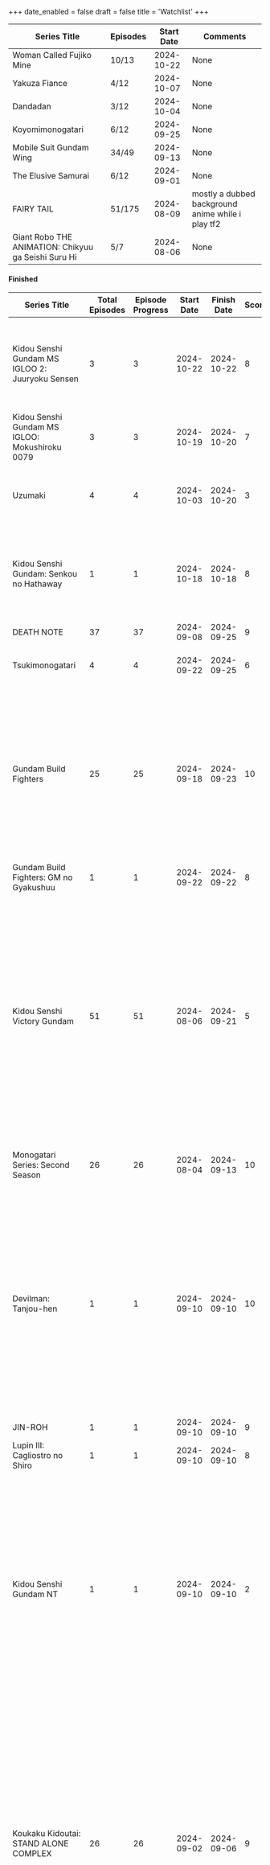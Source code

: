 +++
date_enabled = false
draft = false
title = 'Watchlist'
+++


| Series Title                                        | Episodes | Start Date | Comments                                          |
| --------------------------------------------------- | -------- | ---------- | ------------------------------------------------- |
| Woman Called Fujiko Mine                            | 10/13    | 2024-10-22 | None                                              |
| Yakuza Fiance                                       | 4/12     | 2024-10-07 | None                                              |
| Dandadan                                            | 3/12     | 2024-10-04 | None                                              |
| Koyomimonogatari                                    | 6/12     | 2024-09-25 | None                                              |
| Mobile Suit Gundam Wing                             | 34/49    | 2024-09-13 | None                                              |
| The Elusive Samurai                                 | 6/12     | 2024-09-01 | None                                              |
| FAIRY TAIL                                          | 51/175   | 2024-08-09 | mostly a dubbed background anime while i play tf2 |
| Giant Robo THE ANIMATION: Chikyuu ga Seishi Suru Hi | 5/7      | 2024-08-06 | None                                              |

#### Finished

| Series Title                                                       | Total Episodes | Episode Progress | Start Date | Finish Date | Score | Comments                                                                                                                                                                                                                                                                                                                                                                                                                                                                                                                           |
| ------------------------------------------------------------------ | -------------- | ---------------- | ---------- | ----------- | ----- | ---------------------------------------------------------------------------------------------------------------------------------------------------------------------------------------------------------------------------------------------------------------------------------------------------------------------------------------------------------------------------------------------------------------------------------------------------------------------------------------------------------------------------------- |
| Kidou Senshi Gundam MS IGLOO 2: Juuryoku Sensen                    | 3              | 3                | 2024-10-22 | 2024-10-22  | 8     | Still not onboard with full CGI. But this was a step up from previous ones even if I thought the whole shinigami thing was a bit weird for gundam(somehow)                                                                                                                                                                                                                                                                                                                                                                         |
| Kidou Senshi Gundam MS IGLOO: Mokushiroku 0079                     | 3              | 3                | 2024-10-19 | 2024-10-20  | 7     | Same as before. Good but cannot stand the CGI which isn't much better here.                                                                                                                                                                                                                                                                                                                                                                                                                                                        |
| Uzumaki                                                            | 4              | 4                | 2024-10-03 | 2024-10-20  | 3     | Complete and utter failure. Episode 1 was very good, then it all spiraled out of control into a complete disaster.                                                                                                                                                                                                                                                                                                                                                                                                                 |
| Kidou Senshi Gundam: Senkou no Hathaway                            | 1              | 1                | 2024-10-18 | 2024-10-18  | 8     | The action scenes were absolutely stunning, but plotwise this is lacking. That's what happens when you get part 1 of an incomplete trilogy I suppose.                                                                                                                                                                                                                                                                                                                                                                              |
| DEATH NOTE                                                         | 37             | 37               | 2024-09-08 | 2024-09-25  | 9     | None                                                                                                                                                                                                                                                                                                                                                                                                                                                                                                                               |
| Tsukimonogatari                                                    | 4              | 4                | 2024-09-22 | 2024-09-25  | 6     | feels like alotta setup. maybe my opinion of it will improve later                                                                                                                                                                                                                                                                                                                                                                                                                                                                 |
| Gundam Build Fighters                                              | 25             | 25               | 2024-09-18 | 2024-09-23  | 10    | This was unexpectedly really good. A more battle-shonen oriented gundam series with lower stakes, great gundam fan service really makes this a perfect love letter to gundam fans.(And I haven't even seen every gundam series when I watched this)                                                                                                                                                                                                                                                                                |
| Gundam Build Fighters: GM no Gyakushuu                             | 1              | 1                | 2024-09-22 | 2024-09-22  | 8     | Nice followup to Build Fighters                                                                                                                                                                                                                                                                                                                                                                                                                                                                                                    |
| Kidou Senshi Victory Gundam                                        | 51             | 51               | 2024-08-06 | 2024-09-21  | 5     | Very uneven show. Some of the absolute best moments out of any gundam show are here, while trying way too hard(and failing) to pull heartstrings at different times, story gets very repetitive sometimes. Completely terrible slapstick humor too. Great at times, but most of the time mediocre. Music was mostly alright but OP1 was terrible. And animation is bad too, very ugly show IMO.                                                                                                                                    |
| Monogatari Series: Second Season                                   | 26             | 26               | 2024-08-04 | 2024-09-13  | 10    | Boy did this seal my opinion that the best characters in Monogatari are the side ones.                                                                                                                                                                                                                                                                                                                                                                                                                                             |
| Devilman: Tanjou-hen                                               | 1              | 1                | 2024-09-10 | 2024-09-10  | 10    | Any changes done improve the story, and this is incredibly 80s in the music department too. I really enjoyed the OG manga and this was a perfect adaptation of the first part of Devilman. In terms of adaptations, this is really a gold standard. That being said, I can't imagine this being that good if you haven't already read devilman(Or watched crybaby? I haven't yet.)                                                                                                                                                 |
| JIN-ROH                                                            | 1              | 1                | 2024-09-10 | 2024-09-10  | 9     | None                                                                                                                                                                                                                                                                                                                                                                                                                                                                                                                               |
| Lupin III: Cagliostro no Shiro                                     | 1              | 1                | 2024-09-10 | 2024-09-10  | 8     | Miyazaki's first film is pretty good i think                                                                                                                                                                                                                                                                                                                                                                                                                                                                                       |
| Kidou Senshi Gundam NT                                             | 1              | 1                | 2024-09-10 | 2024-09-10  | 2     | I already didn't care for unicorn, but this epilogue to it goes completely fucking ridiculous with the newtypes, on top of using new characters that I just couldn't care less about, and we've gotta interrupt combat scenes with too much flashbacks. The animation wasn't even better for a full-movie sequel either. Only 2 positives were the music, and the opening scene. The worst gundam entry.                                                                                                                           |
| Koukaku Kidoutai: STAND ALONE COMPLEX                              | 26             | 26               | 2024-09-02 | 2024-09-06  | 9     | I think most are going to prefer this over the Oshii films, but not me. Oshii's GiTS have such a sense of being isolated that these don't have, which is something I prefer. But this stands greatly on it's own legs as well. Every recurring character feels useful, the Tachikoma's evolving was a great experience. OST was nice,  Only criticism is that I felt some of the standalone episodes were rather pointless & boring. And some(not most of it) bad CGI usage.                                                       |
| Kidou Senshi Gundam UC                                             | 7              | 7                | 2024-08-28 | 2024-08-29  | 7     | I am not opposed to newtype shenanigans, but this series did them a pretty poor way IMO. Really makes me appreciate how After War X handled newtypes more.                                                                                                                                                                                                                                                                                                                                                                         |
| Kidou Senshi Gundam 00: A wakening of the Trailblazer              | 1              | 1                | 2024-08-28 | 2024-08-28  | 8     | Unintentionally funny,new characters were not interesting at all, really wants to force it's message. Doesn't really have better visuals fitting a sequel movie. I kinda loved the ELS though, they really feel alien unlike a _lot_ of sci-fi aliens.                                                                                                                                                                                                                                                                             |
| Kidou Senshi Gundam 00 2nd Season                                  | 25             | 25               | 2024-08-21 | 2024-08-27  | 8     | Good enough followup. Music and animation were better, but the story gets rather odd at times. Not a fan of the lockon thing. Story is good aside from that                                                                                                                                                                                                                                                                                                                                                                        |
| Kidou Senshi Gundam Thunderbolt: BANDIT FLOWER                     | 1              | 1                | 2024-08-20 | 2024-08-20  | 7     | very incomplete followup, not sure how to feel about bringing a certain someone back either.                                                                                                                                                                                                                                                                                                                                                                                                                                       |
| Kidou Senshi Gundam Thunderbolt: December Sky                      | 1              | 1                | 2024-08-19 | 2024-08-19  | 10    | The best of gundam in the opposite way of war in the pocket                                                                                                                                                                                                                                                                                                                                                                                                                                                                        |
| Kidou Senshi Gundam 00                                             | 25             | 25               | 2024-08-14 | 2024-08-19  | 10    | My only minor issue with this is atechnical issue. The "black outlines" were just kinda weird, not good and a bit distracting? Outside of that, everything else about this is perfect. Tying gundam into our modern issues(for 2008 Lol) was done greatly, every character was very interesting, and the music/animation was perfect.                                                                                                                                                                                              |
| Dragon Ball Z: Ora no Gohan wo Kaese!!                             | 1              | 1                | 2024-08-17 | 2024-08-17  | 0     | None                                                                                                                                                                                                                                                                                                                                                                                                                                                                                                                               |
| Howl no Ugoku Shiro                                                | 1              | 1                | 2024-08-11 | 2024-08-11  | 7     | None                                                                                                                                                                                                                                                                                                                                                                                                                                                                                                                               |
| MEMORIES                                                           | 3              | 1                | 2024-05-13 | 2024-08-10  | 8     | only watched Kon's episode                                                                                                                                                                                                                                                                                                                                                                                                                                                                                                         |
| Hanamonogatari                                                     | 5              | 5                | 2024-08-07 | 2024-08-09  | 7     | It feels kinda out of place watching this in LN release order. Strange series but still enjoyable                                                                                                                                                                                                                                                                                                                                                                                                                                  |
| Re: Cutie Honey                                                    | 3              | 3                | 2024-08-07 | 2024-08-08  | 10    | each episode was distinct enough to where I felt every director's input, but without feeling disconnected from each other. Very fun OVA with loads of ecchi. Only (very minor) negative I have is Cutie's disguises not being a thing after the first one                                                                                                                                                                                                                                                                          |
| Angel Cop                                                          | 6              | 6                | 2024-08-04 | 2024-08-06  | 1     | Subbed is at best, an interesting insight into how a japanese far rightist viewed japan in the context of the cold war, as a victim of the judeo-bolshevik conspiracy ran by american jews. One of the worst messages you'll ever find in an anime Dubbed is thankfully very different. "If this is justice, then I'm a banana", the antisemitism is removed and instead you're left with a technically bad dub that gets quite funny. Fitting of an 80s OVA, it's got great animation, quite a good soundtrack, and is very gory. |
| Kidou Senshi Gundam: THE ORIGIN                                    | 6              | 6                | 2024-07-30 | 2024-08-05  | 9     | Very good, has some minor issues if you treat it as a prequel to MSG                                                                                                                                                                                                                                                                                                                                                                                                                                                               |
| Project A-Ko                                                       | 1              | 1                | 2024-08-02 | 2024-08-02  | 10    | Fun action movie in line with Trigger/Gainax stuff? Hell yes.                                                                                                                                                                                                                                                                                                                                                                                                                                                                      |
| Under the Dog                                                      | 1              | 1                | 2024-08-01 | 2024-08-01  | 4     | good action but not much else, not very good as a standalone ova. Maybe one day                                                                                                                                                                                                                                                                                                                                                                                                                                                    |
| Mokei Senshi Gunpla Builders Beginning G                           | 3              | 3                | 2024-07-30 | 2024-07-30  | 6     | It's fine. Not a whole lot of plot or characters to go on with 45 minutes total. Bit funny how this is the closest to a "realistic gunpla" anime we'll probably ever have                                                                                                                                                                                                                                                                                                                                                          |
| Kidou Senshi Gundam: Dai 08 MS Shotai                              | 12             | 12               | 2024-07-28 | 2024-07-29  | 9     | Episode 12 was so weird man. Almost perfect until that happened.                                                                                                                                                                                                                                                                                                                                                                                                                                                                   |
| Kidou Senshi Gundam: Dai 08 MS Shotai - Sanjigen to no Tatakai     | 1              | 1                | 2024-07-29 | 2024-07-29  | 7     | fine enough side story                                                                                                                                                                                                                                                                                                                                                                                                                                                                                                             |
| Kidou Senshi Gundam MS IGLOO: Ichinen Sensou Hiwa                  | 3              | 3                | 2024-07-28 | 2024-07-28  | 7     | Terrible CGI aside, this was a really interesting set of stories.                                                                                                                                                                                                                                                                                                                                                                                                                                                                  |
| Kidou Senshi Gundam 0083: STARDUST MEMORY                          | 13             | 13               | 2024-07-26 | 2024-07-28  | 4     | Pretty good animation but the rest of this isn't very good, the really terrible love triangle halfway through the series was trash, even the music sucked too. The way it tied into the rest of UC was alright i guess                                                                                                                                                                                                                                                                                                             |
| Kidou Shin Seiki Gundam X                                          | 39             | 39               | 2024-06-19 | 2024-07-26  | 9     | Nobody knows what the word deconstruction means, but this damn well feels like a deconstruction of UC gundam, especially in regards to newtypes. And a damn good one at that.                                                                                                                                                                                                                                                                                                                                                      |
| Nekomonogatari (Kuro)                                              | 4              | 4                | 2024-07-15 | 2024-07-19  | 10    | None                                                                                                                                                                                                                                                                                                                                                                                                                                                                                                                               |
| Nisemonogatari                                                     | 11             | 11               | 2024-06-12 | 2024-07-14  | 9     | None                                                                                                                                                                                                                                                                                                                                                                                                                                                                                                                               |
| Tenshi no Tamago                                                   | 1              | 1                | 2024-06-18 | 2024-06-18  | 10    | I hope to one day find something like this. Pure art                                                                                                                                                                                                                                                                                                                                                                                                                                                                               |
| Kizumonogatari III: Reiketsu-hen                                   | 1              | 1                | 2024-06-11 | 2024-06-11  | 9     | None                                                                                                                                                                                                                                                                                                                                                                                                                                                                                                                               |
| Yoru wa Mijikashi Arukeyo Otome                                    | 1              | 1                | 2024-06-10 | 2024-06-10  | 10    | None                                                                                                                                                                                                                                                                                                                                                                                                                                                                                                                               |
| Kizumonogatari II: Nekketsu-hen                                    | 1              | 1                | 2024-06-10 | 2024-06-10  | 9     | None                                                                                                                                                                                                                                                                                                                                                                                                                                                                                                                               |
| Kizumonogatari I: Tekketsu-hen                                     | 1              | 1                | 2024-06-10 | 2024-06-10  | 7     | None                                                                                                                                                                                                                                                                                                                                                                                                                                                                                                                               |
| Bakemonogatari                                                     | 15             | 15               | 2024-06-07 | 2024-06-09  | 9     | None                                                                                                                                                                                                                                                                                                                                                                                                                                                                                                                               |
| Top wo Nerae! GunBuster                                            | 6              | 6                | 2024-06-06 | 2024-06-06  | 8     | None                                                                                                                                                                                                                                                                                                                                                                                                                                                                                                                               |
| Kumo no Mukou, Yakusoku no Basho                                   | 1              | 1                | 2024-06-04 | 2024-06-04  | 5     | None                                                                                                                                                                                                                                                                                                                                                                                                                                                                                                                               |
| Yojouhan Shinwa Taikei Specials                                    | 3              | 3                | 2024-06-03 | 2024-06-03  | 7     | was I supposed to think they were high at the end?                                                                                                                                                                                                                                                                                                                                                                                                                                                                                 |
| Kidou Butouden G Gundam                                            | 49             | 49               | 2024-05-20 | 2024-05-27  | 8     | This really didn't need to be 49 episodes tbh. Gets very repetitive at times but still enjoyable.                                                                                                                                                                                                                                                                                                                                                                                                                                  |
| Kidou Senshi Gundam F91                                            | 1              | 1                | 2024-05-23 | 2024-05-23  | 5     | Stellar animation, middling in every other regard                                                                                                                                                                                                                                                                                                                                                                                                                                                                                  |
| Kidou Senshi Gundam 0080: Pocket no Naka no Sensou                 | 6              | 6                | 2024-05-22 | 2024-05-22  | 10    | 6 episodes of what gundam is all about, done so perfectly.                                                                                                                                                                                                                                                                                                                                                                                                                                                                         |
| Kidou Senshi Gundam Double Zeta                                    | 47             | 47               | 2024-04-20 | 2024-05-20  | 9     | I even enjoyed the first half!                                                                                                                                                                                                                                                                                                                                                                                                                                                                                                     |
| Kidou Senshi Gundam: Gyakushuu no Char                             | 1              | 1                | 2024-05-20 | 2024-05-20  | 5     | This is a rough one that cranks up to 11 all my issues with the previous entries. Completely fails to use characters from Z or ZZ in favor of introducing crappy new ones, near-zero explanation for how Char went from Zeta to This. If only char had a sister that could've provided some explanation!  The ending & animation is good but damn, everything before the ending kinda sucks.                                                                                                                                       |
| REDLINE                                                            | 1              | 1                | 2024-04-30 | 2024-04-30  | 10    | Holy fuck                                                                                                                                                                                                                                                                                                                                                                                                                                                                                                                          |
| Sword Art Online                                                   | 25             | 25               | 2023-12-17 | 2024-04-26  | 7     | None                                                                                                                                                                                                                                                                                                                                                                                                                                                                                                                               |
| Tonari no Totoro                                                   | 1              | 1                | 2024-04-24 | 2024-04-24  | 10    | None                                                                                                                                                                                                                                                                                                                                                                                                                                                                                                                               |
| Kaze no Tani no Nausicaä                                           | 1              | 1                | 2024-04-22 | 2024-04-22  | 10    | None                                                                                                                                                                                                                                                                                                                                                                                                                                                                                                                               |
| Tenkuu no Shiro Laputa                                             | 1              | 1                | 2024-04-22 | 2024-04-22  | 8     | None                                                                                                                                                                                                                                                                                                                                                                                                                                                                                                                               |
| ONE PIECE: Taose! Kaizoku Ganzack                                  | 1              | 1                | 2024-04-20 | 2024-04-20  | 8     | gonna intentionally avoid Toei's one piece just to see what happens                                                                                                                                                                                                                                                                                                                                                                                                                                                                |
| Kidou Senshi Zeta Gundam                                           | 50             | 50               | 2024-04-14 | 2024-04-19  | 7     | very unsure how to feel about this if i'm honest                                                                                                                                                                                                                                                                                                                                                                                                                                                                                   |
| Kidou Senshi Gundam II: Ai Senshi-hen                              | 1              | 1                | 2024-04-14 | 2024-04-14  | 8     | None                                                                                                                                                                                                                                                                                                                                                                                                                                                                                                                               |
| Kidou Senshi Gundam I                                              | 1              | 1                | 2024-04-13 | 2024-04-13  | 9     | None                                                                                                                                                                                                                                                                                                                                                                                                                                                                                                                               |
| Kidou Senshi Gundam III: Meguriai Sora-hen                         | 1              | 1                | 2024-08-18 | 2024-04-13  | 9     | None                                                                                                                                                                                                                                                                                                                                                                                                                                                                                                                               |
| Samurai Champloo                                                   | 26             | 26               | 2024-04-08 | 2024-04-12  | 10    | To lofi fans like me, this is a pilgrimage.                                                                                                                                                                                                                                                                                                                                                                                                                                                                                        |
| Shin Evangelion Movie:                                             | 1              | 1                | 2024-04-12 | 2024-04-12  | 9     |                                                                                                                                                                                                                                                                                                                                                                                                                                                                                                                                    |
| THE Big O                                                          | 13             | 13               | 2024-04-07 | 2024-04-10  | 7     | None                                                                                                                                                                                                                                                                                                                                                                                                                                                                                                                               |
| Hoshi no Koe                                                       | 1              | 1                | 2024-04-10 | 2024-04-10  | 7     | None                                                                                                                                                                                                                                                                                                                                                                                                                                                                                                                               |
| Tengen Toppa Gurren Lagann                                         | 27             | 27               | 2024-03-22 | 2024-04-08  | 7     | None                                                                                                                                                                                                                                                                                                                                                                                                                                                                                                                               |
| Yojouhan Shinwa Taikei                                             | 11             | 11               | 2024-04-04 | 2024-04-07  | 10    | as someone who's dropped out of college twice, it's hard for me not to think like him.                                                                                                                                                                                                                                                                                                                                                                                                                                             |
| Jujutsu Kaisen 0                                                   | 1              | 1                | 2024-03-19 | 2024-03-19  | 8     | None                                                                                                                                                                                                                                                                                                                                                                                                                                                                                                                               |
| Jujutsu Kaisen 2nd Season                                          | 23             | 23               | 2024-03-02 | 2024-03-17  | 7     | None                                                                                                                                                                                                                                                                                                                                                                                                                                                                                                                               |
| PSYCHO-PASS PROVIDENCE                                             | 1              | 1                | 2024-03-03 | 2024-03-03  | 0     | None                                                                                                                                                                                                                                                                                                                                                                                                                                                                                                                               |
| serial experiments lain                                            | 13             | 13               | 2024-01-06 | 2024-01-06  | 10    | None                                                                                                                                                                                                                                                                                                                                                                                                                                                                                                                               |
| Onii-chan wa Oshimai!                                              | 12             | 12               | 2023-12-17 | 2023-12-29  | 7     | None                                                                                                                                                                                                                                                                                                                                                                                                                                                                                                                               |
| Kyousougiga                                                        | 1              | 1                | 2023-12-29 | 2023-12-29  | 0     | None                                                                                                                                                                                                                                                                                                                                                                                                                                                                                                                               |
| Tokyo Godfathers                                                   | 1              | 1                | 2023-12-25 | 2023-12-25  | 10    | None                                                                                                                                                                                                                                                                                                                                                                                                                                                                                                                               |
| Kino no Tabi: the Beautiful World                                  | 13             | 13               | 2022-10-16 | 2023-12-23  | 10    | None                                                                                                                                                                                                                                                                                                                                                                                                                                                                                                                               |
| Mononoke-hime                                                      | 1              | 1                | 2023-12-22 | 2023-12-22  | 8     | None                                                                                                                                                                                                                                                                                                                                                                                                                                                                                                                               |
| Mousou Dairinin                                                    | 13             | 13               | 2023-12-21 | 2023-12-21  | 9     | None                                                                                                                                                                                                                                                                                                                                                                                                                                                                                                                               |
| Innocence                                                          | 1              | 1                | 2023-12-18 | 2023-12-18  | 9     | None                                                                                                                                                                                                                                                                                                                                                                                                                                                                                                                               |
| Gunsmith Cats                                                      | 3              | 3                | 2023-12-18 | 2023-12-18  | 8     | None                                                                                                                                                                                                                                                                                                                                                                                                                                                                                                                               |
| Sennen Joyuu                                                       | 1              | 1                | 2023-12-18 | 2023-12-18  | 8     | None                                                                                                                                                                                                                                                                                                                                                                                                                                                                                                                               |
| AKIRA                                                              | 1              | 1                | 2023-12-17 | 2023-12-17  | 8     | None                                                                                                                                                                                                                                                                                                                                                                                                                                                                                                                               |
| Kaguya-hime no Monogatari                                          | 1              | 1                | 2023-12-16 | 2023-12-16  | 9     | None                                                                                                                                                                                                                                                                                                                                                                                                                                                                                                                               |
| PERFECT BLUE                                                       | 1              | 1                | 2023-12-15 | 2023-12-15  | 10    | None                                                                                                                                                                                                                                                                                                                                                                                                                                                                                                                               |
| Jujutsu Kaisen                                                     | 24             | 24               | 2023-11-14 | 2023-12-08  | 8     | None                                                                                                                                                                                                                                                                                                                                                                                                                                                                                                                               |
| Black★Rock Shooter (TV)                                            | 8              | 8                | 2023-11-04 | 2023-11-06  | 4     | least the cgi was good                                                                                                                                                                                                                                                                                                                                                                                                                                                                                                             |
| FAIRY TAIL: DRAGON CRY                                             | 1              | 1                | 2023-11-02 | 2023-11-02  | 3     | None                                                                                                                                                                                                                                                                                                                                                                                                                                                                                                                               |
| Evangelion Shin Movie: Kyuu                                        | 1              | 1                | 2023-10-24 | 2023-10-24  | 4     | None                                                                                                                                                                                                                                                                                                                                                                                                                                                                                                                               |
| FAIRY TAIL: Houou no Miko                                          | 1              | 1                | 2023-10-20 | 2023-10-20  | 5     | None                                                                                                                                                                                                                                                                                                                                                                                                                                                                                                                               |
| Evangelion Shin Movie: Jo                                          | 1              | 1                | 2023-10-19 | 2023-10-19  | 8     | None                                                                                                                                                                                                                                                                                                                                                                                                                                                                                                                               |
| Evangelion Shin Movie: Ha                                          | 1              | 1                | 2023-10-19 | 2023-10-19  | 7     | None                                                                                                                                                                                                                                                                                                                                                                                                                                                                                                                               |
| Chainsaw Man                                                       | 12             | 12               | 2023-09-04 | 2023-09-04  | 7     | None                                                                                                                                                                                                                                                                                                                                                                                                                                                                                                                               |
| Kimi no Na wa.                                                     | 1              | 1                | 2023-08-25 | 2023-08-25  | 8     | None                                                                                                                                                                                                                                                                                                                                                                                                                                                                                                                               |
| FLCL                                                               | 6              | 6                | 2023-08-15 | 2023-08-18  | 8     | None                                                                                                                                                                                                                                                                                                                                                                                                                                                                                                                               |
| Kotonoha no Niwa                                                   | 1              | 1                | 2023-08-09 | 2023-08-09  | 6     | None                                                                                                                                                                                                                                                                                                                                                                                                                                                                                                                               |
| Jahy-sama wa Kujikenai!                                            | 20             | 20               | 2023-07-27 | 2023-07-31  | 6     | None                                                                                                                                                                                                                                                                                                                                                                                                                                                                                                                               |
| Sayonara no Asa ni Yakusoku no Hana wo Kazarou                     | 1              | 1                | 2023-06-29 | 2023-06-29  | 8     | None                                                                                                                                                                                                                                                                                                                                                                                                                                                                                                                               |
| [Oshi no Ko]                                                       | 11             | 11               | 2023-05-21 | 2023-06-29  | 4     | "What a great first episode! I sure hope the rest of this isn't boring"                                                                                                                                                                                                                                                                                                                                                                                                                                                            |
| GHOST IN THE SHELL: Koukaku Kidoutai                               | 1              | 1                | 2023-12-17 | 2023-06-23  | 9     | None                                                                                                                                                                                                                                                                                                                                                                                                                                                                                                                               |
| Bocchi the Rock!                                                   | 12             | 12               | 2023-04-05 | 2023-04-09  | 8     | None                                                                                                                                                                                                                                                                                                                                                                                                                                                                                                                               |
| Violet Evergarden Movie                                            | 1              | 1                | 2024-04-12 | 2022-10-15  | 3     | A complete betrayal storywise that pisses me off.                                                                                                                                                                                                                                                                                                                                                                                                                                                                                  |
| Violet Evergarden Gaiden: Eien to Jidou Shuki Ningyou              | 1              | 1                | 2022-10-15 | 2022-10-15  | 0     | None                                                                                                                                                                                                                                                                                                                                                                                                                                                                                                                               |
| Violet Evergarden                                                  | 13             | 13               | 2022-10-13 | 2022-10-14  | 10    | None                                                                                                                                                                                                                                                                                                                                                                                                                                                                                                                               |
| Violet Evergarden: Kitto "Ai" wo Shiru Hi ga Kuru no Darou         | 1              | 1                | 2022-10-14 | 2022-10-14  | 0     | None                                                                                                                                                                                                                                                                                                                                                                                                                                                                                                                               |
| Kakegurui                                                          | 12             | 12               | 2022-10-13 | 2022-10-13  | 4     | None                                                                                                                                                                                                                                                                                                                                                                                                                                                                                                                               |
| Kaguya-sama wa Kokurasetai: Ultra Romantic                         | 13             | 13               | 2022-10-11 | 2022-10-11  | 8     | None                                                                                                                                                                                                                                                                                                                                                                                                                                                                                                                               |
| Lycoris Recoil                                                     | 13             | 13               | 2022-09-29 | 2022-09-30  | 8     | None                                                                                                                                                                                                                                                                                                                                                                                                                                                                                                                               |
| Cyberpunk: Edgerunners                                             | 10             | 10               | 2022-09-23 | 2022-09-23  | 7     | None                                                                                                                                                                                                                                                                                                                                                                                                                                                                                                                               |
| Shin Seiki Evangelion Movie: Air / Magokoro wo, Kimi ni            | 1              | 1                | 2022-07-06 | 2022-07-06  | 9     | None                                                                                                                                                                                                                                                                                                                                                                                                                                                                                                                               |
| Shin Seiki Evangelion                                              | 26             | 26               | 2021-11-30 | 2022-07-05  | 7     | i dunno what to think of this honestly, i'll rewatch eventually                                                                                                                                                                                                                                                                                                                                                                                                                                                                    |
| SPY×FAMILY                                                         | 12             | 12               | 2022-06-27 | 2022-06-27  | 8     | None                                                                                                                                                                                                                                                                                                                                                                                                                                                                                                                               |
| Steins;Gate: Fuka Ryouiki no Déjà vu                               | 1              | 1                | 2022-06-19 | 2022-06-19  | 7     | None                                                                                                                                                                                                                                                                                                                                                                                                                                                                                                                               |
| Mahou Shoujo Madoka☆Magica: Hangyaku no Monogatari                 | 1              | 1                | 2022-06-17 | 2022-06-17  | 9     | None                                                                                                                                                                                                                                                                                                                                                                                                                                                                                                                               |
| Mahou Shoujo Madoka☆Magica                                         | 12             | 12               | 2022-06-16 | 2022-06-17  | 6     | None                                                                                                                                                                                                                                                                                                                                                                                                                                                                                                                               |
| Paprika                                                            | 1              | 1                | 2022-05-21 | 2022-05-21  | 10    | None                                                                                                                                                                                                                                                                                                                                                                                                                                                                                                                               |
| Star Wars: Visions                                                 | 9              | 9                | 2021-09-24 | 2021-09-24  | 8     | None                                                                                                                                                                                                                                                                                                                                                                                                                                                                                                                               |
| Kaguya-sama wa Kokurasetai: Tensaitachi no Renai Zunousen OVA      | 1              | 1                | 2021-06-07 | 2021-06-07  | 0     | None                                                                                                                                                                                                                                                                                                                                                                                                                                                                                                                               |
| Uchuu Patrol Luluco                                                | 13             | 13               | 2021-04-17 | 2021-04-17  | 7     | None                                                                                                                                                                                                                                                                                                                                                                                                                                                                                                                               |
| Steins;Gate 0                                                      | 23             | 23               | 2021-04-15 | 2021-04-16  | 9     | None                                                                                                                                                                                                                                                                                                                                                                                                                                                                                                                               |
| Steins;Gate 0: Kesshou Takei no Valentine - Bittersweet Day        | 1              | 1                | 2021-04-16 | 2021-04-16  | 0     | None                                                                                                                                                                                                                                                                                                                                                                                                                                                                                                                               |
| Steins;Gate                                                        | 24             | 24               | 2021-04-13 | 2021-04-15  | 9     | None                                                                                                                                                                                                                                                                                                                                                                                                                                                                                                                               |
| Steins;Gate: Oukoubakko no Poriomania                              | 1              | 1                | 2021-04-15 | 2021-04-15  | 0     | None                                                                                                                                                                                                                                                                                                                                                                                                                                                                                                                               |
| Steins;Gate: Kyoukaimenjou no Missing Link - Divide By Zero        | 1              | 1                | 2021-04-15 | 2021-04-15  | 0     | None                                                                                                                                                                                                                                                                                                                                                                                                                                                                                                                               |
| BNA                                                                | 12             | 12               | 2020-11-13 | 2020-11-13  | 9     | None                                                                                                                                                                                                                                                                                                                                                                                                                                                                                                                               |
| PSYCHO-PASS 3: FIRST INSPECTOR                                     | 3              | 3                | 2020-07-10 | 2020-07-10  | 0     | None                                                                                                                                                                                                                                                                                                                                                                                                                                                                                                                               |
| PSYCHO-PASS 3                                                      | 8              | 8                | 2020-07-09 | 2020-07-09  | 8     | None                                                                                                                                                                                                                                                                                                                                                                                                                                                                                                                               |
| PSYCHO-PASS Sinners of the System Case 1: Tsumi to Batsu           | 1              | 1                | 2020-07-09 | 2020-07-09  | 0     | None                                                                                                                                                                                                                                                                                                                                                                                                                                                                                                                               |
| PSYCHO-PASS Sinners of the System Case 2: First Guardian           | 1              | 1                | 2020-07-09 | 2020-07-09  | 0     | None                                                                                                                                                                                                                                                                                                                                                                                                                                                                                                                               |
| PSYCHO-PASS Sinners of the System Case 3: Onshuu no Kanata ni ____ | 1              | 1                | 2020-07-09 | 2020-07-09  | 0     | None                                                                                                                                                                                                                                                                                                                                                                                                                                                                                                                               |
| PSYCHO-PASS Movie                                                  | 1              | 1                | 2020-07-08 | 2020-07-08  | 0     | None                                                                                                                                                                                                                                                                                                                                                                                                                                                                                                                               |
| PSYCHO-PASS 2                                                      | 11             | 11               | 2020-07-07 | 2020-07-07  | 6     | None                                                                                                                                                                                                                                                                                                                                                                                                                                                                                                                               |
| PSYCHO-PASS                                                        | 22             | 22               | 2020-07-05 | 2020-07-05  | 9     | None                                                                                                                                                                                                                                                                                                                                                                                                                                                                                                                               |
| Angel Beats!                                                       | 13             | 13               | 2020-07-04 | 2020-07-04  | 9     | None                                                                                                                                                                                                                                                                                                                                                                                                                                                                                                                               |
| Shinsekai yori                                                     | 25             | 25               | 2020-05-03 | 2020-07-03  | 9     | I didn't care for the artstyle, but outside of that this was perfect                                                                                                                                                                                                                                                                                                                                                                                                                                                               |
| Another                                                            | 12             | 12               | 2020-06-30 | 2020-06-30  | 7     | None                                                                                                                                                                                                                                                                                                                                                                                                                                                                                                                               |
| Kaguya-sama wa Kokurasetai?: Tensaitachi no Renai Zunousen         | 12             | 12               | 2020-04-28 | 2020-06-28  | 9     | None                                                                                                                                                                                                                                                                                                                                                                                                                                                                                                                               |
| Lucky☆Star                                                         | 24             | 24               | 2020-04-23 | 2020-05-03  | 8     | None                                                                                                                                                                                                                                                                                                                                                                                                                                                                                                                               |
| Shoujo Shuumatsu Ryokou                                            | 12             | 12               | 2020-04-28 | 2020-04-30  | 10    | None                                                                                                                                                                                                                                                                                                                                                                                                                                                                                                                               |
| Princess Principal                                                 | 12             | 12               | 2020-04-30 | 2020-04-30  | 8     | None                                                                                                                                                                                                                                                                                                                                                                                                                                                                                                                               |
| Youjo Senki                                                        | 12             | 12               | 2020-04-29 | 2020-04-29  | 7     | None                                                                                                                                                                                                                                                                                                                                                                                                                                                                                                                               |
| Youjo Senki Movie                                                  | 1              | 1                | 2020-04-29 | 2020-04-29  | 0     | None                                                                                                                                                                                                                                                                                                                                                                                                                                                                                                                               |
| Kaguya-sama wa Kokurasetai: Tensaitachi no Renai Zunousen          | 12             | 12               | 2020-04-27 | 2020-04-27  | 8     | None                                                                                                                                                                                                                                                                                                                                                                                                                                                                                                                               |
| Sabagebu!                                                          | 12             | 12               | 2020-04-25 | 2020-04-26  | 9     | None                                                                                                                                                                                                                                                                                                                                                                                                                                                                                                                               |
| Blend S                                                            | 12             | 12               | 2020-04-26 | 2020-04-26  | 6     | None                                                                                                                                                                                                                                                                                                                                                                                                                                                                                                                               |
| Sabagebu! OVA SPECIAL MISSION                                      | 6              | 6                | 2020-04-26 | 2020-04-26  | 0     | None                                                                                                                                                                                                                                                                                                                                                                                                                                                                                                                               |
| Promare                                                            | 1              | 1                | 2020-04-25 | 2020-04-25  | 7     | None                                                                                                                                                                                                                                                                                                                                                                                                                                                                                                                               |
| Gabriel Dropout                                                    | 12             | 12               | 2019-03-29 | 2019-03-29  | 8     | None                                                                                                                                                                                                                                                                                                                                                                                                                                                                                                                               |
| Kill la Kill                                                       | 24             | 24               | 2016-05-09 | 2016-05-09  | 9     | None                                                                                                                                                                                                                                                                                                                                                                                                                                                                                                                               |
| Panty & Stocking in Sanitarybox                                    | 1              | 1                | 2014-09-18 | 2014-09-18  | 0     | None                                                                                                                                                                                                                                                                                                                                                                                                                                                                                                                               |
| Panty & Stocking with Garterbelt                                   | 13             | 13               | 2014-09-17 | 2014-09-17  | 10    | None                                                                                                                                                                                                                                                                                                                                                                                                                                                                                                                               |

#### Paused
| Series Title                                  | Total Episodes | Episode Progress | Start Date | Comments |
| --------------------------------------------- | -------------- | ---------------- | ---------- | -------- |
| Hagane no Renkinjutsushi: FULLMETAL ALCHEMIST | 64             | 17               | 2024-06-21 | None     |
| ACCA: 13-ku Kansatsu-ka                       | 12             | 5                | 2024-04-12 | None     |
| Ergo Proxy                                    | 23             | 13               | 2024-03-05 | None     |
| Azumanga Daiou THE ANIMATION                  | 26             | 4                | 2023-11-04 | None     |
| MONSTER                                       | 74             | 20               | 2023-11-02 | None     |

#### Dropped
| Series Title                         | Total Episodes | Episode Progress | Start Date | Drop Date  | Score | Comments                                      |
| ------------------------------------ | -------------- | ---------------- | ---------- | ---------- | ----- | --------------------------------------------- |
| BLEACH                               | 366            | 21               | 2024-09-07 | 2024-09-20 | 0     | couldn't get into. oh well                    |
| Kage no Jitsuryokusha ni Naritakute! | 20             | 18               | 2024-08-25 | 2024-09-08 | 4     | i am NOT built for these modern isekai's dude |
| Kusuriya no Hitorigoto               | 24             | 3                | 2024-08-17 | 2024-08-17 | 0     | None                                          |
| Shikanoko Nokonoko Koshitantan       | 12             | 2                | 2024-08-07 | 2024-08-13 | 0     | laughed once in 2 episodes, no thanks         |
| GIRLS BAND CRY                       | 13             | 5                | 2024-07-01 | 2024-07-15 | 0     | None                                          |
| Sword Art Online II                  | 24             | 14               | 2024-05-22 | 2024-05-29 | 0     | None                                          |
| Blue Archive The Animation           | 12             | 1                | 2024-04-11 | 2024-04-15 | 0     | None                                          |
| Sousou no Frieren                    | 28             | 4                | 2023-11-14 | 2023-11-20 | 0     | Definitely coming back to this eventually     |
| SPY×FAMILY Part 2                    | 13             | 3                | 2022-10-08 | 2022-10-08 | 0     | None                                          |
| Toradora!                            | 25             | 5                | 2021-12-31 | 2021-12-31 | 0     | None                                          |
| Love Live! School idol project       | 13             | 3                | 2020-06-30 | 2020-06-30 | 0     | None                                          |
| Himouto! Umaru-chan                  | 12             | 3                | 2020-09-30 | 2020-09-30 | 0     | very annoying!                                |

#### Planning
| Series Title                                                | Total Episodes | Comments                                                    |
| ----------------------------------------------------------- | -------------- | ----------------------------------------------------------- |
| Gakuen Mokushiroku: HIGHSCHOOL OF THE DEAD                  | 12             | None                                                        |
| Darling in the Franxx                                       | 24             | None                                                        |
| New PANTY & STOCKING with GARTERBELT                        | 0              | None                                                        |
| Kaguya-sama wa Kokurasetai: First Kiss wa Owaranai          | 4              | None                                                        |
| Seishun Buta Yarou wa Bunny Girl Senpai no Yume wo Minai    | 13             | None                                                        |
| Mahou Shoujo Madoka☆Magica: Walpurgis no Kaiten             | 1              | None                                                        |
| K-ON!                                                       | 13             | None                                                        |
| Houseki no Kuni                                             | 12             | None                                                        |
| Kaiba                                                       | 12             | None                                                        |
| Summer Time Render                                          | 25             | None                                                        |
| Dagashi Kashi                                               | 12             | None                                                        |
| Mahou Shoujo Lyrical Nanoha                                 | 13             | None                                                        |
| Plastic Memories                                            | 13             | None                                                        |
| Kaizoku Oujo                                                | 12             | None                                                        |
| Afro Samurai                                                | 5              | None                                                        |
| Angolmois: Genkou Kassenki                                  | 12             | None                                                        |
| Non Non Biyori                                              | 12             | None                                                        |
| Fate/stay night                                             | 24             | None                                                        |
| D4DJ First Mix                                              | 13             | None                                                        |
| Cowboy Bebop                                                | 26             | None                                                        |
| Shoujo Kakumei Utena                                        | 39             | None                                                        |
| TEXHNOLYZE                                                  | 22             | None                                                        |
| Jigoku Shoujo                                               | 26             | None                                                        |
| Koukyoushihen Eureka Seven                                  | 50             | None                                                        |
| CLANNAD                                                     | 23             | None                                                        |
| Toaru Majutsu no Index                                      | 24             | None                                                        |
| Ookami to Koushinryou                                       | 13             | None                                                        |
| Suzumiya Haruhi no Yuuutsu (2009)                           | 28             | None                                                        |
| Ore no Imouto ga Konna ni Kawaii Wake ga Nai                | 12             | None                                                        |
| Nichijou                                                    | 26             | None                                                        |
| Hyouka                                                      | 22             | None                                                        |
| Yuyushiki                                                   | 12             | None                                                        |
| Shingeki no Kyojin                                          | 25             | None                                                        |
| Tokyo Ghoul                                                 | 12             | None                                                        |
| Hibike! Euphonium                                           | 13             | None                                                        |
| Chuunibyou demo Koi ga Shitai! Ren                          | 12             | None                                                        |
| Yuru Yuri                                                   | 12             | None                                                        |
| Shouwa Genroku Rakugo Shinjuu: Sukeroku Futatabi-hen        | 12             | None                                                        |
| Plastic Nee-san                                             | 12             | None                                                        |
| Yuru Camp△                                                  | 12             | None                                                        |
| Yakusoku no Neverland                                       | 12             | None                                                        |
| Kimetsu no Yaiba                                            | 26             | None                                                        |
| BLACK LAGOON                                                | 12             | None                                                        |
| Death Parade                                                | 12             | None                                                        |
| Eizouken ni wa Te wo Dasu na!                               | 12             | None                                                        |
| Majo no Tabitabi                                            | 12             | None                                                        |
| One Punch Man                                               | 12             | None                                                        |
| Fruits Basket: 1st Season                                   | 25             | None                                                        |
| 16bit Sensation: ANOTHER LAYER                              | 13             | None                                                        |
| Hana to Alice Satsujin Jiken                                | 1              | None                                                        |
| Kino no Tabi: the Beautiful World - Tou no Kuni: Free Lance | 1              | None                                                        |
| Kino no Tabi: Nanika wo Suru Tame ni -life goes on.-        | 1              | None                                                        |
| Kino no Tabi: the Beautiful World - Byouki no Kuni: For You | 1              | None                                                        |
| Fuujin Monogatari                                           | 13             | None                                                        |
| Watashi ga Motenai no wa Dou Kangaetemo Omaera ga Warui!    | 12             | None                                                        |
| Mononoke: Karakasa                                          | 1              | None                                                        |
| 5-Oku-nen Button                                            | 12             | None                                                        |
| Wonder Egg Priority                                         | 12             | None                                                        |
| Haibane Renmei                                              | 13             | None                                                        |
| Bartender: Kami no Glass                                    | 12             | None                                                        |
| Wotaku ni Koi wa Muzukashii                                 | 11             | None                                                        |
| School Days (TV)                                            | 12             | None                                                        |
| Tengen Toppa Gurren Lagann: Gurren-hen                      | 1              | None                                                        |
| Tengen Toppa Gurren Lagann: Lagann-hen                      | 1              | None                                                        |
| Look Back                                                   | 1              | None                                                        |
| Eve no Jikan Movie                                          | 1              | None                                                        |
| Eden                                                        | 4              | None                                                        |
| Ookami Kodomo no Ame to Yuki                                | 1              | None                                                        |
| Interstella 5555: THE 5TORY OF THE 5ECRET 5TAR 5YSTEM       | 1              | None                                                        |
| Shinreigari: Ghost Hound                                    | 22             | None                                                        |
| Kidou Senshi Gundam                                         | 43             | That's right. The original MSG series is being watched LAST |
| Kidou Senshi Gundam SEED                                    | 50             | None                                                        |
| Kidou Senshi Gundam: Tekketsu no Orphans                    | 25             | None                                                        |
| Yojouhan Time Machine Blues                                 | 6              | None                                                        |
| Sakasama no Patema                                          | 1              | None                                                        |
| Boogiepop wa Warawanai                                      | 18             | None                                                        |
| Mononoke                                                    | 12             | None                                                        |
| Sky Crawlers                                                | 1              | None                                                        |
| Rakuen Tsuihou: Expelled From Paradise                      | 1              | None                                                        |
| Hagane no Renkinjutsushi                                    | 51             | None                                                        |
| ∀ Gundam                                                    | 50             | None                                                        |
| Aru Tabibito no Nikki                                       | 6              | None                                                        |
| Suna no Bara: Yuki no Mokushiroku                           | 1              | None                                                        |
| Ryuu no Haisha                                              | 2              | None                                                        |
| Durarara!!                                                  | 24             | None                                                        |
| SSSS.GRIDMAN                                                | 12             | None                                                        |
| Kidou Senshi Gundam AGE                                     | 49             | None                                                        |
| Gundam: G no Reconguista                                    | 26             | None                                                        |
| Koukaku Kidoutai (2026)                                     | 0              | None                                                        |
| GANGSTA.                                                    | 12             | None                                                        |
| JoJo no Kimyou na Bouken (TV)                               | 26             | None                                                        |
| Dennou Coil                                                 | 26             | None                                                        |
| BLEACH: Sennen Kessen-hen                                   | 13             | None                                                        |
| NHK ni Youkoso!                                             | 24             | None                                                        |
| LUPIN THE IIIRD: Jigen Daisuke no Bohyou                    | 1              | None                                                        |
| Michiko to Hatchin                                          | 22             | None                                                        |
| Akiba Meido Sensou                                          | 12             | None                                                        |
